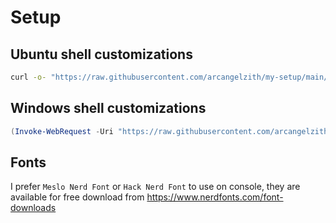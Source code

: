 # Setup

## Ubuntu shell customizations

```bash
curl -o- "https://raw.githubusercontent.com/arcangelzith/my-setup/main/ubuntu/install.sh?t=$(date +%s)" | bash
```

## Windows shell customizations

```powershell
(Invoke-WebRequest -Uri "https://raw.githubusercontent.com/arcangelzith/my-setup/main/windows/install.ps1?t=$((Get-Date).Ticks)").Content | Invoke-Expression
```

## Fonts

I prefer `Meslo Nerd Font` or `Hack Nerd Font` to use on console, they are available for free download from https://www.nerdfonts.com/font-downloads
